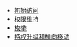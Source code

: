 - [初始访问](https://github.com/xiaoy-sec/Pentest_Note/blob/master/wiki/云安全/GCP/初始访问.md)
- [权限维持](https://github.com/xiaoy-sec/Pentest_Note/blob/master/wiki/云安全/GCP/权限维持.md)
- [枚举](https://github.com/xiaoy-sec/Pentest_Note/blob/master/wiki/云安全/GCP/枚举.md)
- [特权升级和横向移动](https://github.com/xiaoy-sec/Pentest_Note/blob/master/wiki/云安全/GCP/特权升级和横向移动.md)
